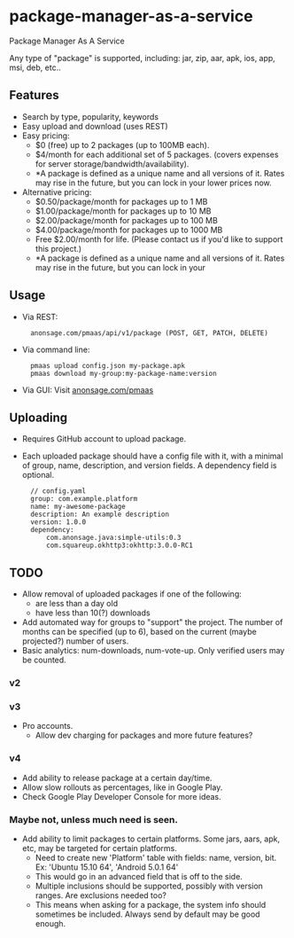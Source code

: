 # package-manager-as-a-service
Package Manager As A Service

Any type of  "package" is supported, including: jar, zip, aar, apk, ios, app, msi, deb, etc..



## Features

- Search by type, popularity, keywords
- Easy upload and download (uses REST)
- Easy pricing:
  - $0 (free) up to 2 packages (up to 100MB each).
  - $4/month for each additional set of 5 packages. (covers expenses for server storage/bandwidth/availability).
  - *A package is defined as a unique name and all versions of it. Rates may rise in the future, but you can lock in your lower prices now.
- Alternative pricing:
  - $0.50/package/month for packages up to 1 MB
  - $1.00/package/month for packages up to 10 MB
  - $2.00/package/month for packages up to 100 MB
  - $4.00/package/month for packages up to 1000 MB
  - Free $2.00/month for life. (Please contact us if you'd like to support this project.)
  - *A package is defined as a unique name and all versions of it. Rates may rise in the future, but you can lock in your


## Usage

- Via REST:

        anonsage.com/pmaas/api/v1/package (POST, GET, PATCH, DELETE)

- Via command line:

        pmaas upload config.json my-package.apk
        pmaas download my-group:my-package-name:version

- Via GUI: Visit [anonsage.com/pmaas](http://anonsage.com/pmaas)



## Uploading

- Requires GitHub account to upload package.
- Each uploaded package should have a config file with it, with a minimal of group, name, description, and version fields. A dependency field is optional.

        // config.yaml
        group: com.example.platform
        name: my-awesome-package
        description: An example description
        version: 1.0.0
        dependency:
            com.anonsage.java:simple-utils:0.3
            com.squareup.okhttp3:okhttp:3.0.0-RC1



## TODO 

- Allow removal of uploaded packages if one of the following:
  - are less than a day old
  - have less than 10(?) downloads
- Add automated way for groups to "support" the project. The number of months can be specified (up to 6), based on the current (maybe projected?) number of users.
- Basic analytics: num-downloads, num-vote-up. Only verified users may be counted.

### v2


### v3
- Pro accounts.
  - Allow dev charging for packages and more future features?

### v4
- Add ability to release package at a certain day/time.
- Allow slow rollouts as percentages, like in Google Play.
- Check Google Play Developer Console for more ideas.

### Maybe not, unless much need is seen.
- Add ability to limit packages to certain platforms. Some jars, aars, apk, etc, may be targeted for certain platforms.
  - Need to create new 'Platform' table with fields: name, version, bit. Ex: 'Ubuntu 15.10 64', 'Android 5.0.1 64'
  - This would go in an advanced field that is off to the side.
  - Multiple inclusions should be supported, possibly with version ranges. Are exclusions needed too?
  - This means when asking for a package, the system info should sometimes be included. Always send by default may be good enough.
